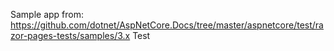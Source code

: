 Sample app from: https://github.com/dotnet/AspNetCore.Docs/tree/master/aspnetcore/test/razor-pages-tests/samples/3.x
Test
